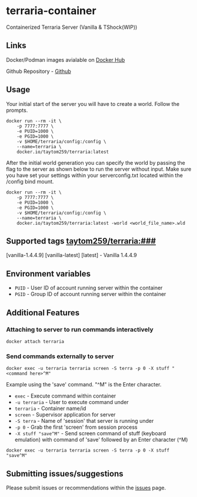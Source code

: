 # terraria-container
Containerized Terraria Server (Vanilla &amp; TShock(WIP))

## Links

Docker/Podman images avialable on [Docker Hub](https://hub.docker.com/r/taytom259/terraria)

Github Repository - [Github](https://github.com/taytom258/terraria-container)

## Usage

Your initial start of the server you will have to create a world. Follow the prompts.
```
docker run --rm -it \
    -p 7777:7777 \
    -e PUID=1000 \
    -e PGID=1000 \
    -v $HOME/terraria/config:/config \
    --name=terraria \
    docker.io/taytom259/terraria:latest
```

After the initial world generation you can specify the world by passing the flag to the server as shown below to run the server without input. Make sure you have set your settings within your serverconfig.txt located within the /config bind mount.
```
docker run --rm -it \
    -p 7777:7777 \
    -e PUID=1000 \
    -e PGID=1000 \
    -v $HOME/terraria/config:/config \
    --name=terraria \
    docker.io/taytom259/terraria:latest -world <world_file_name>.wld
```

## Supported tags [taytom259/terraria:###](https://hub.docker.com/r/taytom259/terraria)
[vanilla-1.4.4.9] [vanilla-latest] [latest] - Vanilla 1.4.4.9

## Environment variables

* `PUID` - User ID of account running server within the container
* `PGID` - Group ID of account running server within the container

## Additional Features

### Attaching to server to run commands interactively
```
docker attach terraria
```
### Send commands externally to server
```
docker exec -u terraria terraria screen -S terra -p 0 -X stuff "<command here>^M"
```
Example using the 'save' command. "^M" is the Enter character.
* `exec` - Execute command within container
* `-u terraria` - User to execute command under
* `terraria` - Container name/id
* `screen` - Supervisor application for server
* `-S terra` - Name of 'session' that server is running under
* `-p 0` - Grab the first 'screen' from session process
* `-X stuff "save^M"` - Send screen command of stuff (keyboard emulation) with command of 'save' followed by an Enter character (^M)
```
docker exec -u terraria terraria screen -S terra -p 0 -X stuff "save^M"
```

## Submitting issues/suggestions
Please submit issues or recommendations within the [issues](https://github.com/taytom258/terraria-container/issues) page.
